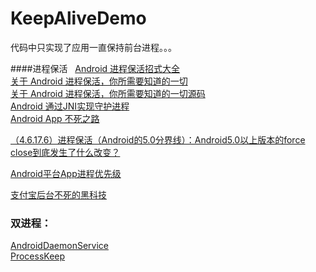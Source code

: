 # KeepAliveDemo  

代码中只实现了应用一直保持前台进程。。。  

####进程保活  
[Android 进程保活招式大全](http://chuansong.me/n/504099451432)  
[关于 Android 进程保活，你所需要知道的一切](http://www.jianshu.com/p/63aafe3c12af)  
[关于 Android 进程保活，你所需要知道的一切源码](https://github.com/D-clock/AndroidDaemonService/blob/master/src/main/java/com/clock/daemon/service/GrayService.java)  
[Android 通过JNI实现守护进程](http://blog.csdn.net/yyh352091626/article/details/50542554)  
[Android App 不死之路](http://www.jianshu.com/p/a4a6222654a0)  


[（4.6.17.6）进程保活（Android的5.0分界线）：Android5.0以上版本的force close到底发生了什么改变？](http://www.voidcn.com/blog/fei20121106/article/p-6113959.html)  

[Android平台App进程优先级](http://www.jianshu.com/p/6201dc3a447a)

[支付宝后台不死的黑科技](http://zhoujianghua.com/2015/07/28/black_technology_in_alipay/)

### 双进程：  
 [AndroidDaemonService](https://github.com/cxmscb/AndroidDaemonService)  
 [ProcessKeep](https://github.com/fenggit/ProcessKeep)  
 
